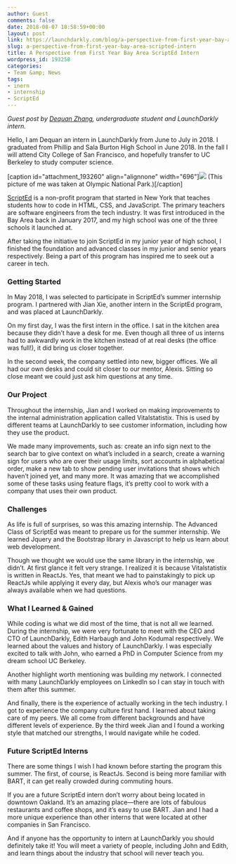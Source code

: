 ```yaml
---
author: Guest
comments: false
date: 2018-08-07 18:58:59+00:00
layout: post
link: https://launchdarkly.com/blog/a-perspective-from-first-year-bay-area-scripted-intern/
slug: a-perspective-from-first-year-bay-area-scripted-intern
title: A Perspective from First Year Bay Area ScriptEd Intern
wordpress_id: 193258
categories:
- Team &amp; News
tags:
- inern
- internship
- ScriptEd
---
```


_Guest post by [Dequan Zhang](https://www.linkedin.com/in/dequan-zhang-021209158/), undergraduate student and LaunchDarkly intern._

Hello, I am Dequan an intern in LaunchDarkly from June to July in 2018. I graduated from Phillip and Sala Burton High School in June 2018. In the fall I will attend City College of San Francisco, and hopefully transfer to UC Berkeley to study computer science.

[caption id="attachment_193260" align="alignnone" width="696"][![](https://blog.launchdarkly.com/wp-content/uploads/2018/08/0713_1-1024x768.jpg)](https://blog.launchdarkly.com/wp-content/uploads/2018/08/0713_1.jpg) (This picture of me was taken at Olympic National Park.)[/caption]

[ScriptEd](https://scripted.org/) is a non-profit program that started in New York that teaches students how to code in HTML, CSS, and JavaScript. The primary teachers are software engineers from the tech industry. It was first introduced in the Bay Area back in January 2017, and my high school was one of the three schools it launched at. 

After taking the initiative to join ScriptEd in my junior year of high school, I finished the foundation and advanced classes in my junior and senior years respectively. Being a part of this program has inspired me to seek out a career in tech. 


### Getting Started 


In May 2018, I was selected to participate in ScriptEd’s summer internship program. I partnered with Jian Xie, another intern in the ScriptEd program, and was placed at LaunchDarkly. 

On my first day, I was the first intern in the office. I sat in the kitchen area because they didn’t have a desk for me. Even though all three of us interns had to awkwardly work in the kitchen instead of at real desks (the office was full!), it did bring us closer together. 

In the second week, the company settled into new, bigger offices. We all had our own desks and could sit closer to our mentor, Alexis. Sitting so close meant we could just ask him questions at any time.


### Our Project 


Throughout the internship, Jian and I worked on making improvements to the internal administration application called Vitalstatistix. This is used by different teams at LaunchDarkly to see customer information, including how they use the product.

We made many improvements, such as: create an info sign next to the search bar to give context on what’s included in a search, create a warning sign for users who are over their usage limits, sort accounts in alphabetical order, make a new tab to show pending user invitations that shows which haven’t joined yet, and many more. It was amazing that we accomplished some of these tasks using feature flags, it’s pretty cool to work with a company that uses their own product.


### Challenges


As life is full of surprises, so was this amazing internship. The Advanced Class of ScriptEd was meant to prepare us for the summer internship. We learned Jquery and the Bootstrap library in Javascript to help us learn about web development. 

Though we thought we would use the same library in the internship, we didn’t. At first glance it felt very strange. I realized it is because Vitalstatistix is written in ReactJs. Yes, that meant we had to painstakingly to pick up ReactJs while applying it every day, but Alexis who’s our manager was always available when we had questions.  


### What I Learned & Gained


While coding is what we did most of the time, that is not all we learned. During the internship, we were very fortunate to meet with the CEO and CTO of LaunchDarkly, Edith Harbaugh and John Kodumal respectively. We learned about the values and history of LaunchDarkly. I was especially excited to talk with John, who earned a PhD in Computer Science from my dream school UC Berkeley. 

Another highlight worth mentioning was building my network. I connected with many LaunchDarkly employees on LinkedIn so I can stay in touch with them after this summer. 

And finally, there is the experience of actually working in the tech industry. I got to experience the company culture first hand. I learned about taking care of my peers. We all come from different backgrounds and have different levels of experience. By the third week Jian and I found a working style that matched our strengths, I would navigate while he coded. 


### Future ScriptEd Interns


There are some things I wish I had known before starting the program this summer. The first, of course, is ReactJs. Second is being more familiar with BART, it can get really crowded during commuting hours.

If you are a future ScriptEd intern don’t worry about being located in downtown Oakland. It’s an amazing place—there are lots of fabulous restaurants and coffee shops, and it’s easy to use BART. Jian and I had a more unique experience than other interns that were located at other companies in San Francisco.  

And if anyone has the opportunity to intern at LaunchDarkly you should definitely take it! You will meet a variety of people, including John and Edith, and learn things about the industry that school will never teach you.
